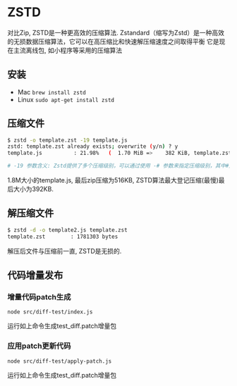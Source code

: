 # ZSTD
对比Zip, ZSTD是一种更高效的压缩算法.
Zstandard（缩写为Zstd）是一种高效的无损数据压缩算法，它可以在高压缩比和快速解压缩速度之间取得平衡
它是现在主流离线包, 如小程序等采用的压缩算法

## 安装
- Mac `brew install zstd`
- Linux `sudo apt-get install zstd`

## 压缩文件

```bash
$ zstd -o template.zst -19 template.js
zstd: template.zst already exists; overwrite (y/n) ? y
template.js          : 21.98%   (  1.70 MiB =>    382 KiB, template.zst)

# -19 参数含义: Zstd提供了多个压缩级别，可以通过使用 -# 参数来指定压缩级别，其中#是从1到19的数字，表示压缩级别，数字越大压缩比越高但速度越慢。
```

1.8M大小的template.js, 最后zip压缩为516KB, ZSTD算法最大登记压缩(最慢)最后大小为392KB.

## 解压缩文件

```BASH
$ zstd -d -o template2.js template.zst
template.zst        : 1781303 bytes
```

解压后文件与压缩前一直, ZSTD是无损的.

## 代码增量发布

### 增量代码patch生成
```
node src/diff-test/index.js
```
运行如上命令生成test_diff.patch增量包

### 应用patch更新代码
```
node src/diff-test/apply-patch.js
```
运行如上命令生成test_diff.patch增量包
